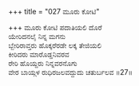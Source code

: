 +++
title = "027 ಮೂರು ಕೋಟಿ"

+++
ಮೂರು ಕೋಟಿ ಪದಾತಿಯಲಿ ದೊರೆ  
ಯೇರಿದನಲೈ ನಿನ್ನ ಮಗನು  
ಬ್ಬೇರಿರಾವ್ತರು ಹೊಕ್ಕರೆರಡೇ ಲಕ್ಕ ತೇಜಿಯಲಿ  
ಕೀರಿದರು ಮಾರೊಡ್ಡನಿವರವ  
ರೇರಿ ಹೊಯ್ದರು ನಿನ್ನವರನೊಗು  
ವೇರ ಬಾಯ್ಗಳ ರುಧಿರಜಲವದ್ದುದು ಚತುರ್ಬಲವ     ॥27॥